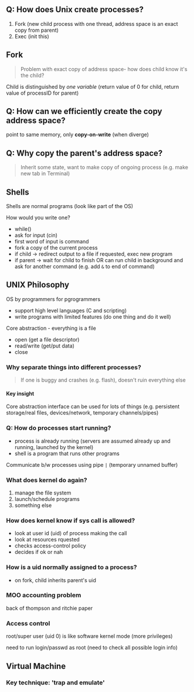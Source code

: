 ## Q: How does Unix create processes?
1. Fork (new child process with one thread, address space is an exact copy from parent)
2. Exec (init this)

## Fork

> Problem with exact copy of address space- how does child know it's the child?

Child is distinguished by *one variable* (return value of 0 for child, return value of processID for parent)

## Q: How can we efficiently create the copy address space?

point to same memory, only **copy-on-write** (when diverge)

## Q: Why copy the parent's address space?

> Inherit some state, want to make copy of ongoing process (e.g. make new tab in Terminal)

## Shells

Shells are normal programs (look like part of the OS)

How would you write one?
* while()
* ask for input (cin)
* first word of input is command
* fork a copy of the current process
* if child -> redirect output to a file if requested, exec new program
* if parent -> wait for child to finish OR can run child in background and ask for another command (e.g. add `&` to end of command)

## UNIX Philosophy

OS by programmers for pgrogrammers
* support high level languages (C and scripting)
* write programs with limited features (do one thing and do it well)

Core abstraction - everything is a file
* open (get a file descriptor)
* read/write (get/put data)
* close

### Why separate things into different processes?

> If one is buggy and crashes (e.g. flash), doesn't ruin everything else

#### Key insight

Core abstraction interface can be used for lots of things (e.g. persistent storage/real files, devices/network, temporary channels/pipes)

### Q: How do processes start running?

* process is already running (servers are assumed already up and running, launched by the kernel)
* shell is a program that runs other programs 

Communicate b/w processes using pipe `|` (temporary unnamed buffer)


### What does kernel do again?
1. manage the file system
2. launch/schedule programs
3. something else

### How does kernel know if sys call is allowed?
* look at user id (uid) of process making the call
* look at resources rquested
* checks access-control policy 
* decides if ok or nah

### How is a uid normally assigned to a process?
* on fork, child inherits parent's uid

### MOO accounting problem 

back of thompson and ritchie paper

### Access control

root/super user (uid 0) is like software kernel mode (more privileges)

need to run login/passwd as root (need to check all possible login info)

## Virtual Machine

### Key technique: 'trap and emulate'


